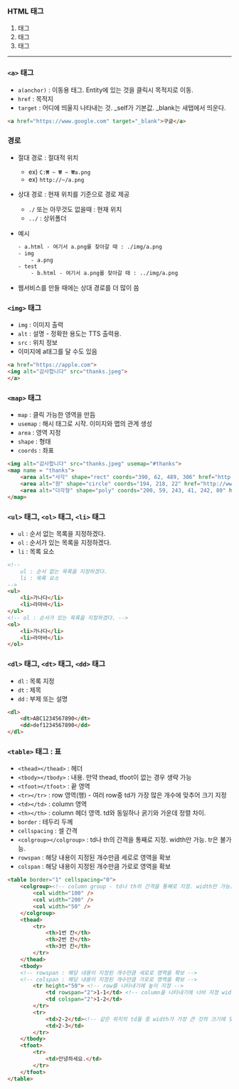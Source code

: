 ### HTML 태그
1. 태그
2. 태그
3. 태그

---

### `<a>` 태그
- `a(anchor)` : 이동용 태그. Entity에 있는 것을 클릭시 목적지로 이동.
- `href` : 목적지
- `target` : 어디에 띄울지 나타내는 것. _self가 기본값. _blank는 새탭에서 띄운다.

```html
<a href="https://www.google.com" target="_blank">구글</a>
```

### 경로
- 절대 경로 : 절대적 위치
    - ex) `C:₩ ~ ₩ ~ ₩a.png`
    - ex) `http://~/a.png`
- 상대 경로 : 현재 위치를 기준으로 경로 제공
    - `./` 또는 아무것도 없을때 : 현재 위치
    - `../` : 상위폴더
- 예시
    
    ```html
    - a.html - 여기서 a.png를 찾아갈 때 : ./img/a.png
    - img
        - a.png
    - test
        - b.html - 여기서 a.png를 찾아갈 때 : ../img/a.png
    ```
    
- 웹서비스를 만들 때에는 상대 경로를 더 많이 씀

### `<img>` 태그
- `img` : 이미지 출력
- `alt` : 설명 - 정확한 용도는 TTS 출력용.
- `src` : 위치 정보
- 이미지에 a태그를 달 수도 있음

```html
<a href="https://apple.com">
<img alt="감사합니다" src="thanks.jpeg">
</a>
```

### `<map>` 태그
- `map` : 클릭 가능한 영역을 만듬
- `usemap` : 해시 태그로 시작. 이미지와 맵의 관계 생성
- `area` : 영역 지정
- `shape` : 형태
- `coords` : 좌표

```html
<img alt="감사합니다" src="thanks.jpeg" usemap="#thanks">
<map name = "thanks">
	<area alt="사각" shape="rect" coords="390, 62, 489, 306" href="http://www.naver.com" />
	<area alt="원" shape="circle" coords="194, 218, 22" href="http://www.daum.net" />
	<area alt="다각형" shape="poly" coords="200, 59, 243, 41, 242, 80" href="http://www.amazon.com" />
</map>
```

### `<ul>` 태그, `<ol>` 태그, `<li>` 태그

- `ul` : 순서 없는 목록을 지정하겠다.
- `ol` : 순서가 있는 목록을 지정하겠다.
- `li` : 목록 요소

```html
<!-- 
	ul : 순서 없는 목록을 지정하겠다.
	li : 목록 요소
-->
<ul>
	<li>가나다</li>
	<li>라마바</li>
</ul>
<!-- ol : 순서가 있는 목록을 지정하겠다. -->
<ol>
	<li>가나다</li>
	<li>라마바</li>
</ol>
```

### `<dl>` 태그, `<dt>` 태그, `<dd>` 태그

- `dl` : 목록 지정
- `dt` : 제목
- `dd` : 부제 또는 설명

```html
<dl>
	<dt>ABC1234567890</dt>
	<dd>def1234567890</dd>
</dl>
```

### `<table>` 태그 : 표

- `<thead></thead>` : 헤더
- `<tbody></tbody>` : 내용. 만약 thead, tfoot이 없는 경우 생략 가능
- `<tfoot></tfoot>` : 끝 영역
- `<tr></tr>` : row 영역(행) - 여러 row중 td가 가장 많은 개수에 맞추어 크기 지정
- `<td></td>` : column 영역
- `<th></th>` : column 헤더 영역. td와 동일하나 굵기와 가운데 정렬 차이.
- `border` : 테두리 두께
- `cellspacing` : 셀 간격
- `<colgroup></colgroup>` : td나 th의 간격을 통째로 지정. width만 가능. tr은 불가능.
- `rowspan` : 해당 내용이 지정된 개수만큼 세로로 영역을 확보
- `colspan` : 해당 내용이 지정된 개수만큼 가로로 영역을 확보

```html
<table border="1" cellspacing="0">
	<colgroup><!-- column group - td나 th의 간격을 통째로 지정. width만 가능. tr은 불가능.-->
		<col width="100" />
		<col width="200" />
		<col width="50" />
	</colgroup>
	<thead>
		<tr>
			<th>1번 칸</th>
			<th>2번 칸</th>
			<th>3번 칸</th>
		</tr>
	</thead>
	<tbody>
	<!-- rowspan : 해당 내용이 지정된 개수만큼 세로로 영역을 확보 -->
	<!-- colspan : 해당 내용이 지정된 개수만큼 가로로 영역을 확보 -->
		<tr height="50"> <!-- row를 나타내기에 높이 지정 -->
			<td rowspan="2">1-1</td> <!-- column을 나타내기에 너비 지정 width를 활용해 가능. -->
			<td colspan="2">1-2</td>
		</tr>
		<tr>
			<td>2-2</td><!-- 같은 위치의 td들 중 width가 가장 큰 것의 크기에 맞춘다. -->
			<td>2-3</td>
		</tr>
	</tbody>
	<tfoot>
		<tr>
			<td>안녕하세요.</td>
		</tr>
	</tfoot>
</table>
```